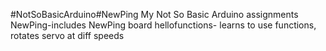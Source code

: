 #NotSoBasicArduino#NewPing
My Not So Basic Arduino assignments
NewPing-includes NewPing board
hellofunctions- learns to use functions, rotates servo at diff speeds

